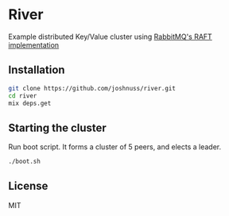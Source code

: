 # River

Example distributed Key/Value cluster using [RabbitMQ's RAFT implementation](https://github.com/rabbitmq/ra)

## Installation

```bash
git clone https://github.com/joshnuss/river.git
cd river
mix deps.get
```

## Starting the cluster

Run boot script. It forms a cluster of 5 peers, and elects a leader.

```bash
./boot.sh
```

## License

MIT
